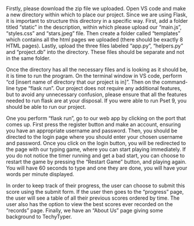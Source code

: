 Firstly, please download the zip file we uploaded. Open VS code and make a new directory within which to place our project. Since we are using Flask, it is important to structure this directory in a specific way. First, add a folder titled “static” in the description, within which please upload our “main.js”, “styles.css” and “stars.jpeg” file. Then create a folder called “templates” which contains all the html pages we uploaded (there should be exactly 8 HTML pages). Lastly, upload the three files labeled “app.py”, “helpers.py” and “project.db” into the directory. These files should be separate and not in the same folder. 

Once the directory has all the necessary files and is looking as it should be, it is time to run the program. On the terminal window in VS code, perform “cd [insert name of directory that our project is in]”. Then on the command-line type “flask run”. Our project does not require any additional features, but to avoid any unnecessary confusion, please ensure that all the features needed to run flask are at your disposal. If you were able to run Pset 9, you should be able to run our project.

One you perform “flask run”, go to our web app by clicking on the port that comes up. First press the register button and make an account, ensuring you have an appropriate username and password. Then, you should be directed to the login page where you should enter your chosen username and password. Once you click on the login button, you will be redirected to the page with our typing game, where you can start playing immediately. If you do not notice the timer running and get a bad start, you can choose to restart the game by pressing the “Restart Game” button, and playing again. You will have 60 seconds to type and one they are done, you will have your words per minute displayed. 

In order to keep track of their progress, the user can choose to submit this score using the submit form. If the user then goes to the “progress” page, the user will see a table of all their previous scores ordered by time. The user also has the option to view the best scores ever recorded on the “records” page. Finally, we have an “About Us” page giving some background to TechyTyper. 
